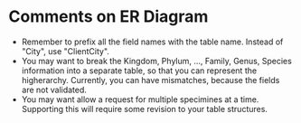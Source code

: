 # Comments on ER Diagram
- Remember to prefix all the field names with the table name. Instead of "City", use "ClientCity".
- You may want to break the Kingdom, Phylum, ..., Family, Genus, Species information into a separate table, so that you can represent the higherarchy. Currently, you can have mismatches, because the fields are not validated.
- You may want allow a request for multiple specimines at a time. Supporting this will require some revision to your table structures.